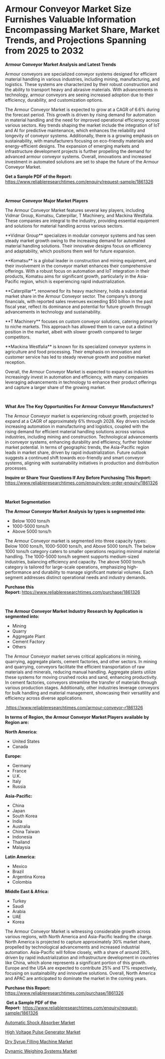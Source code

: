 <p><h1>Armour Conveyor Market Size Furnishes Valuable Information Encompassing Market Share, Market Trends, and Projections Spanning from 2025 to 2032</h1></p><p><strong>Armour Conveyor Market Analysis and Latest Trends</strong></p>
<p><p>Armour conveyors are specialized conveyor systems designed for efficient material handling in various industries, including mining, manufacturing, and logistics. These systems are characterized by their robust construction and the ability to transport heavy and abrasive materials. With advancements in technology, armour conveyors are seeing increased adoption due to their efficiency, durability, and customization options.</p><p>The Armour Conveyor Market is expected to grow at a CAGR of 6.6% during the forecast period. This growth is driven by rising demand for automation in material handling and the need for improved operational efficiency across various sectors. Key trends shaping the market include the integration of IoT and AI for predictive maintenance, which enhances the reliability and longevity of conveyor systems. Additionally, there is a growing emphasis on sustainability, with manufacturers focusing on eco-friendly materials and energy-efficient designs. The expansion of emerging markets and infrastructure development projects is further propelling the demand for advanced armour conveyor systems. Overall, innovations and increased investment in automated solutions are set to shape the future of the Armour Conveyor Market.</p></p>
<p><strong>Get a Sample PDF of the Report:&nbsp;</strong> <a href="https://www.reliableresearchtimes.com/enquiry/request-sample/1861326?utm_campaign=2222&utm_medium=2&utm_source=Github&utm_content=ia&utm_term=28022025&utm_id=armour-conveyor">https://www.reliableresearchtimes.com/enquiry/request-sample/1861326</a></p>
<p>&nbsp;</p>
<p><strong>Armour Conveyor Major Market Players</strong></p>
<p><p>The Armour Conveyor Market features several key players, including Vidmar Group, Komatsu, Caterpillar, T Machinery, and Mackina Westfalia. These companies are integral to the industry, providing essential equipment and solutions for material handling across various sectors.</p><p>**Vidmar Group** specializes in modular conveyor systems and has seen steady market growth owing to the increasing demand for automated material handling solutions. Their innovative designs focus on efficiency and adaptability, which positions them well for future expansion. </p><p>**Komatsu** is a global leader in construction and mining equipment, and their involvement in the conveyor market enhances their comprehensive offerings. With a robust focus on automation and IoT integration in their products, Komatsu aims for significant growth, particularly in the Asia-Pacific region, which is experiencing rapid industrialization.</p><p>**Caterpillar**, renowned for its heavy machinery, holds a substantial market share in the Armour Conveyor sector. The company’s strong financials, with reported sales revenues exceeding $50 billion in the past fiscal year, reflect its dominance and potential for future growth through advancements in technology and sustainability.</p><p>**T Machinery** focuses on custom conveyor solutions, catering primarily to niche markets. This approach has allowed them to carve out a distinct position in the market, albeit with slower growth compared to larger competitors. </p><p>**Mackina Westfalia** is known for its specialized conveyor systems in agriculture and food processing. Their emphasis on innovation and customer service has led to steady revenue growth and positive market reception.</p><p>Overall, the Armour Conveyor Market is expected to expand as industries increasingly invest in automation and efficiency, with many companies leveraging advancements in technology to enhance their product offerings and capture a larger share of the growing market.</p></p>
<p>&nbsp;</p>
<p><strong>What Are The Key Opportunities For Armour Conveyor Manufacturers?</strong></p>
<p><p>The Armour Conveyor market is experiencing robust growth, projected to expand at a CAGR of approximately 6% through 2028. Key drivers include increasing automation in manufacturing and logistics, coupled with the rising demand for efficient material handling solutions across various industries, including mining and construction. Technological advancements in conveyor systems, enhancing durability and efficiency, further bolster market potential. In terms of geographic trends, the Asia-Pacific region leads in market share, driven by rapid industrialization. Future outlook suggests a continued shift towards eco-friendly and smart conveyor systems, aligning with sustainability initiatives in production and distribution processes.</p></p>
<p><strong>Inquire or Share Your Questions If Any Before Purchasing This Report:</strong> <a href="https://www.reliableresearchtimes.com/enquiry/pre-order-enquiry/1861326?utm_campaign=2222&utm_medium=2&utm_source=Github&utm_content=ia&utm_term=28022025&utm_id=armour-conveyor">https://www.reliableresearchtimes.com/enquiry/pre-order-enquiry/1861326</a></p>
<p>&nbsp;</p>
<p><strong>Market Segmentation</strong></p>
<p><strong>The Armour Conveyor Market Analysis by types is segmented into:</strong></p>
<p><ul><li>Below 1000 tons/h</li><li>1000-5000 tons/h</li><li>Above 5000 tons/h</li></ul></p>
<p><p>The Armour Conveyor market is segmented into three capacity types: Below 1000 tons/h, 1000-5000 tons/h, and Above 5000 tons/h. The below 1000 tons/h category caters to smaller operations requiring minimal material handling. The 1000-5000 tons/h segment supports medium-sized industries, balancing efficiency and capacity. The above 5000 tons/h category is tailored for large-scale operations, emphasizing high-performance and durability to manage significant material volumes. Each segment addresses distinct operational needs and industry demands.</p></p>
<p><strong>Purchase this Report:&nbsp;</strong><a href="https://www.reliableresearchtimes.com/purchase/1861326?utm_campaign=2222&utm_medium=2&utm_source=Github&utm_content=ia&utm_term=28022025&utm_id=armour-conveyor">https://www.reliableresearchtimes.com/purchase/1861326</a></p>
<p>&nbsp;</p>
<p><strong>The Armour Conveyor Market Industry Research by Application is segmented into:</strong></p>
<p><ul><li>Mining</li><li>Quarry</li><li>Aggregate Plant</li><li>Cement Factory</li><li>Others</li></ul></p>
<p><p>The Armour Conveyor market serves critical applications in mining, quarrying, aggregate plants, cement factories, and other sectors. In mining and quarrying, conveyors facilitate the efficient transportation of raw materials and minerals, reducing manual handling. Aggregate plants utilize these systems for moving crushed rocks and sand, enhancing productivity. In cement factories, conveyors streamline the transfer of materials through various production stages. Additionally, other industries leverage conveyors for bulk handling and material management, showcasing their versatility and efficiency across diverse applications.</p></p>
<p><a href="https://www.reliableresearchtimes.com/armour-conveyor-r1861326?utm_campaign=2222&utm_medium=2&utm_source=Github&utm_content=ia&utm_term=28022025&utm_id=armour-conveyor">&nbsp;https://www.reliableresearchtimes.com/armour-conveyor-r1861326</a></p>
<p><strong>In terms of Region, the Armour Conveyor Market Players available by Region are:</strong></p>
<p>
    <p> <strong> North America: </strong>
        <ul>
            <li>United States</li>
            <li>Canada</li>
        </ul>
        </p> 
    <p> <strong> Europe: </strong>
        <ul>
            <li>Germany</li>
            <li>France</li>
            <li>U.K.</li>
            <li>Italy</li>
            <li>Russia</li>
        </ul>
        </p> 
    <p> <strong> Asia-Pacific: </strong>
        <ul>
            <li>China</li>
            <li>Japan</li>
            <li>South Korea</li>
            <li>India</li>
            <li>Australia</li>
            <li>China Taiwan</li>
            <li>Indonesia</li>
            <li>Thailand</li>
            <li>Malaysia</li>
        </ul>
        </p> 
    <p> <strong> Latin America: </strong>
        <ul>
            <li>Mexico</li>
            <li>Brazil</li>
            <li>Argentina Korea</li>
            <li>Colombia</li>
        </ul>
        </p> 
    <p> <strong> Middle East & Africa: </strong>
        <ul>
            <li>Turkey</li>
            <li>Saudi</li>
            <li>Arabia</li>
            <li>UAE</li>
            <li>Korea</li>
        </ul>
    </p>
    </p>
<p><p>The Armour Conveyor Market is witnessing considerable growth across various regions, with North America and Asia-Pacific leading the charge. North America is projected to capture approximately 30% market share, propelled by technological advancements and increased industrial automation. Asia-Pacific will follow closely, with a share of around 28%, driven by rapid industrialization and infrastructure development in countries like China, which alone represents a significant portion of this growth. Europe and the USA are expected to contribute 25% and 17% respectively, focusing on sustainability and innovative solutions. Overall, North America and APAC are anticipated to dominate the market in the coming years.</p></p>
<p><strong>Purchase this Report: </strong><a href="https://www.reliableresearchtimes.com/purchase/1861326?utm_campaign=2222&utm_medium=2&utm_source=Github&utm_content=ia&utm_term=28022025&utm_id=armour-conveyor">https://www.reliableresearchtimes.com/purchase/1861326</a></p>
<p>&nbsp;<strong>Get a Sample PDF of the Report:&nbsp;&nbsp;</strong><a href="https://www.reliableresearchtimes.com/enquiry/request-sample/1861326?utm_campaign=2222&utm_medium=2&utm_source=Github&utm_content=ia&utm_term=28022025&utm_id=armour-conveyor">https://www.reliableresearchtimes.com/enquiry/request-sample/1861326</a></p>
<p><strong></strong></p>
<p><p><a href="https://github.com/ajayanhaizan/Market-Research-Report-List-1/blob/main/automatic-shock-absorber-market.md?utm_campaign=2222&utm_medium=2&utm_source=Github&utm_content=ia&utm_term=28022025&utm_id=armour-conveyor">Automatic Shock Absorber Market</a></p><p><a href="https://github.com/dailyspunj47/Market-Research-Report-List-1/blob/main/high-voltage-pulse-generator-market.md?utm_campaign=2222&utm_medium=2&utm_source=Github&utm_content=ia&utm_term=28022025&utm_id=armour-conveyor">High Voltage Pulse Generator Market</a></p><p><a href="https://github.com/berbelsagwan/Market-Research-Report-List-1/blob/main/dry-syrup-filling-machine-market.md?utm_campaign=2222&utm_medium=2&utm_source=Github&utm_content=ia&utm_term=28022025&utm_id=armour-conveyor">Dry Syrup Filling Machine Market</a></p><p><a href="https://github.com/tselahiara/Market-Research-Report-List-1/blob/main/dynamic-weighing-systems-market.md?utm_campaign=2222&utm_medium=2&utm_source=Github&utm_content=ia&utm_term=28022025&utm_id=armour-conveyor">Dynamic Weighing Systems Market</a></p></p>